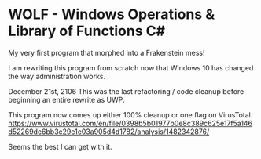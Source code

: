 # WOLF - Windows Operations & Library of Functions C\# 

My very first program that morphed into a Frakenstein mess!

I am rewriting this program from scratch now that Windows 10 has changed the way administration works.

December 21st, 2106
This was the last refactoring / code cleanup before beginning an entire rewrite as UWP.

This program now comes up either 100% cleanup or one flag on VirusTotal.
https://www.virustotal.com/en/file/0398b5b01977b0e8c389c625e17f5a146d52269de6bb3c29e1e03a905d4d1782/analysis/1482342876/

Seems the best I can get with it.